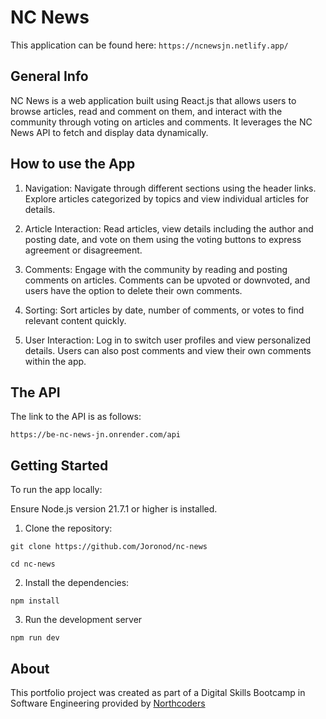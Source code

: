 # NC News

This application can be found here:
`
https://ncnewsjn.netlify.app/
`
## General Info

NC News is a web application built using React.js that allows users to browse articles, read and comment on them, and interact with the community through voting on articles and comments. It leverages the NC News API to fetch and display data dynamically.

## How to use the App

1. Navigation: Navigate through different sections using the header links. Explore articles categorized by topics and view individual articles for details.

2. Article Interaction: Read articles, view details including the author and posting date, and vote on them using the voting buttons to express agreement or disagreement.

3. Comments: Engage with the community by reading and posting comments on articles. Comments can be upvoted or downvoted, and users have the option to delete their own comments.

4. Sorting: Sort articles by date, number of comments, or votes to find relevant content quickly.

5. User Interaction: Log in to switch user profiles and view personalized details. Users can also post comments and view their own comments within the app.


## The API

The link to the API is as follows:

` https://be-nc-news-jn.onrender.com/api `

## Getting Started
To run the app locally:

Ensure Node.js version 21.7.1 or higher is installed.

1. Clone the repository:

` git clone https://github.com/Joronod/nc-news `

` cd nc-news `

2. Install the dependencies:

` npm install `

3. Run the development server

`npm run dev ` 

## About

This portfolio project was created as part of a Digital Skills Bootcamp in Software Engineering provided by [Northcoders](https://northcoders.com/)
